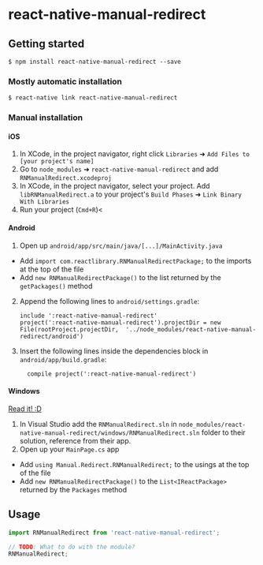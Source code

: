 
# react-native-manual-redirect

## Getting started

`$ npm install react-native-manual-redirect --save`

### Mostly automatic installation

`$ react-native link react-native-manual-redirect`

### Manual installation


#### iOS

1. In XCode, in the project navigator, right click `Libraries` ➜ `Add Files to [your project's name]`
2. Go to `node_modules` ➜ `react-native-manual-redirect` and add `RNManualRedirect.xcodeproj`
3. In XCode, in the project navigator, select your project. Add `libRNManualRedirect.a` to your project's `Build Phases` ➜ `Link Binary With Libraries`
4. Run your project (`Cmd+R`)<

#### Android

1. Open up `android/app/src/main/java/[...]/MainActivity.java`
  - Add `import com.reactlibrary.RNManualRedirectPackage;` to the imports at the top of the file
  - Add `new RNManualRedirectPackage()` to the list returned by the `getPackages()` method
2. Append the following lines to `android/settings.gradle`:
  	```
  	include ':react-native-manual-redirect'
  	project(':react-native-manual-redirect').projectDir = new File(rootProject.projectDir, 	'../node_modules/react-native-manual-redirect/android')
  	```
3. Insert the following lines inside the dependencies block in `android/app/build.gradle`:
  	```
      compile project(':react-native-manual-redirect')
  	```

#### Windows
[Read it! :D](https://github.com/ReactWindows/react-native)

1. In Visual Studio add the `RNManualRedirect.sln` in `node_modules/react-native-manual-redirect/windows/RNManualRedirect.sln` folder to their solution, reference from their app.
2. Open up your `MainPage.cs` app
  - Add `using Manual.Redirect.RNManualRedirect;` to the usings at the top of the file
  - Add `new RNManualRedirectPackage()` to the `List<IReactPackage>` returned by the `Packages` method


## Usage
```javascript
import RNManualRedirect from 'react-native-manual-redirect';

// TODO: What to do with the module?
RNManualRedirect;
```
  